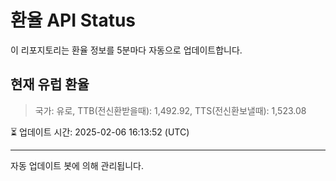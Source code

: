 
# 환율 API Status

이 리포지토리는 환율 정보를 5분마다 자동으로 업데이트합니다.

## 현재 유럽 환율
> 국가: 유로, TTB(전신환받을때): 1,492.92, TTS(전신환보낼때): 1,523.08

⏳ 업데이트 시간: 2025-02-06 16:13:52 (UTC)

---
자동 업데이트 봇에 의해 관리됩니다.

